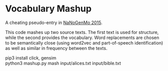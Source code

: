 # Vocabulary Mashup

A cheating pseudo-entry in [NaNoGenMo 2015](https://github.com/dariusk/NaNoGenMo-2015/).

This code mashes up two source texts. The first text is used for structure,
while the second provides the vocabulary. Word replacements are chosen to be
semantically close (using word2vec and part-of-speech identification) as well
as similar in frequency between the texts.

pip3 install click, gensim         
python3 mashup.py mash input/alices.txt input/bible.txt        